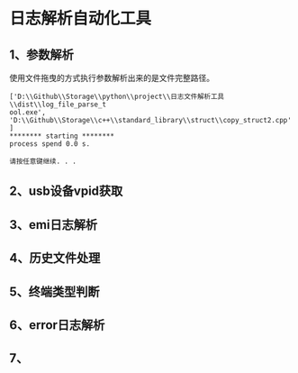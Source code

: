 # 日志解析自动化工具

## 1、参数解析
使用文件拖曳的方式执行参数解析出来的是文件完整路径。
```
['D:\\Github\\Storage\\python\\project\\日志文件解析工具\\dist\\log_file_parse_t
ool.exe', 'D:\\Github\\Storage\\c++\\standard_library\\struct\\copy_struct2.cpp'
]
******** starting ********
process spend 0.0 s.

请按任意键继续. . .
```

## 2、usb设备vpid获取

## 3、emi日志解析

## 4、历史文件处理

## 5、终端类型判断

## 6、error日志解析

## 7、
